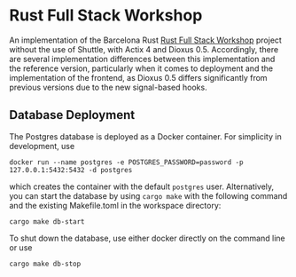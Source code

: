 # Rust Full Stack Workshop

An implementation of the Barcelona Rust [Rust Full Stack Workshop](https://bcnrust.github.io/devbcn-workshop/index.html) project
without the use of Shuttle, with Actix 4 and Dioxus 0.5. Accordingly, there are several implementation differences between
this implementation and the reference version, particularly when it comes to deployment and the implementation of the frontend,
as Dioxus 0.5 differs significantly from previous versions due to the new signal-based hooks.

## Database Deployment

The Postgres database is deployed as a Docker container. For simplicity in development, use

```shell
docker run --name postgres -e POSTGRES_PASSWORD=password -p 127.0.0.1:5432:5432 -d postgres
```

which creates the container with the default `postgres` user. Alternatively, you can start
the database by using `cargo make` with the following command and the existing Makefile.toml
in the workspace directory:
```shell
cargo make db-start
```

To shut down the database, use either docker directly on the command line or use 
```shell
cargo make db-stop
```